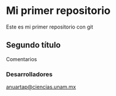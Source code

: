 # Mi primer repositorio

Este es mi primer repositorio con git

## Segundo título

Comentarios

### Desarrolladores

[anuartap@ciencias.unam.mx](mailto:anuartap@ciencias.unam.mx)